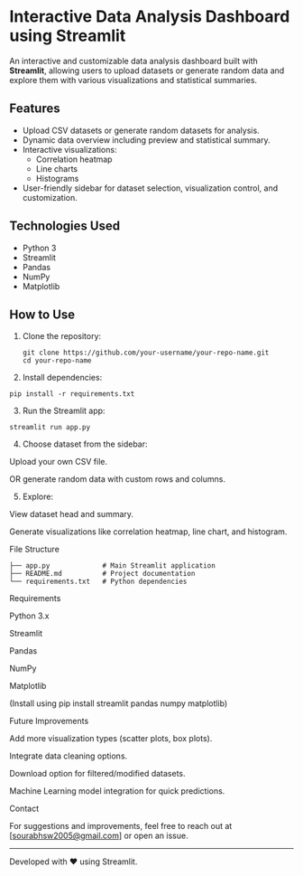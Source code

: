 # Interactive Data Analysis Dashboard using Streamlit

An interactive and customizable data analysis dashboard built with **Streamlit**, allowing users to upload datasets or generate random data and explore them with various visualizations and statistical summaries.

## Features

- Upload CSV datasets or generate random datasets for analysis.
- Dynamic data overview including preview and statistical summary.
- Interactive visualizations:
  - Correlation heatmap
  - Line charts
  - Histograms
- User-friendly sidebar for dataset selection, visualization control, and customization.

## Technologies Used

- Python 3
- Streamlit
- Pandas
- NumPy
- Matplotlib

## How to Use

1. Clone the repository:
   ```
   git clone https://github.com/your-username/your-repo-name.git
   cd your-repo-name

2. Install dependencies:
  ```
pip install -r requirements.txt 
```
3. Run the Streamlit app:
```
streamlit run app.py
```
4. Choose dataset from the sidebar:
   
Upload your own CSV file.

OR generate random data with custom rows and columns.



5. Explore:

View dataset head and summary.

Generate visualizations like correlation heatmap, line chart, and histogram.




File Structure
```
├── app.py             # Main Streamlit application
├── README.md          # Project documentation
└── requirements.txt   # Python dependencies
```
Requirements

Python 3.x

Streamlit

Pandas

NumPy

Matplotlib


(Install using pip install streamlit pandas numpy matplotlib)

Future Improvements

Add more visualization types (scatter plots, box plots).

Integrate data cleaning options.

Download option for filtered/modified datasets.

Machine Learning model integration for quick predictions.


Contact

For suggestions and improvements, feel free to reach out at [sourabhsw2005@gmail.com] or open an issue.


---

Developed with ❤ using Streamlit.

